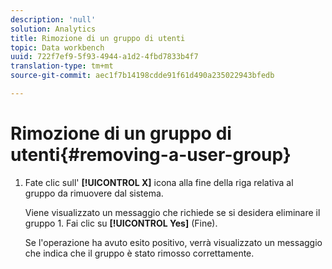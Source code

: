 ```yaml
---
description: 'null'
solution: Analytics
title: Rimozione di un gruppo di utenti
topic: Data workbench
uuid: 722f7ef9-5f93-4944-a1d2-4fbd7833b4f7
translation-type: tm+mt
source-git-commit: aec1f7b14198cdde91f61d490a235022943bfedb

---
```



# Rimozione di un gruppo di utenti{#removing-a-user-group}

1. Fate clic sull&#39; **[!UICONTROL X]** icona alla fine della riga relativa al gruppo da rimuovere dal sistema.

   Viene visualizzato un messaggio che richiede se si desidera eliminare il gruppo 1. Fai clic su **[!UICONTROL Yes]** (Fine).

   Se l&#39;operazione ha avuto esito positivo, verrà visualizzato un messaggio che indica che il gruppo è stato rimosso correttamente.